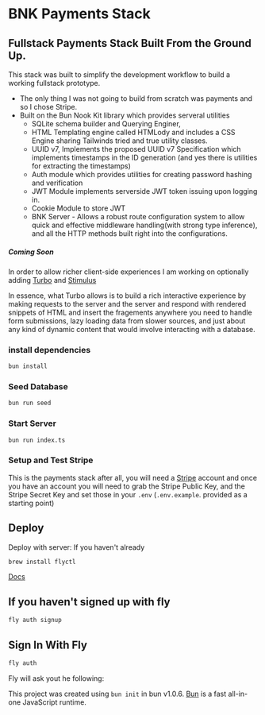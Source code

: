 # BNK Payments Stack

## Fullstack Payments Stack Built From the Ground Up.
This stack was built to simplify the development workflow to build a working fullstack prototype.

- The only thing I was not going to build from scratch was payments and so I chose Stripe.
- Built on the Bun Nook Kit library which provides serveral utilities
  - SQLite schema builder and Querying Enginer,  
  - HTML Templating engine called HTMLody and includes a CSS Engine sharing Tailwinds tried and true utility classes.
  - UUID v7, Implements the proposed UUID v7 Specification which implements timestamps in the ID generation (and yes there is utilities for extracting the timestamps)
  - Auth module which provides utilities for creating password hashing and verification
  - JWT Module implements serverside JWT token issuing upon logging in.
  - Cookie Module to store JWT
  - BNK Server - Allows a robust route configuration system to allow quick and effective middleware handling(with strong type inference), and all the  HTTP methods built right into the configurations.


##### Coming Soon
In order to allow richer client-side experiences I am working on optionally adding [Turbo]("https://turbo.hotwired.dev/") and [Stimulus]("https://stimulus.hotwired.dev/reference/targets)

In essence, what Turbo allows is to build a rich interactive experience by making requests to the server and the server and respond with rendered snippets of HTML and insert the fragements anywhere you need to handle form submissions, lazy loading data from slower sources, and just about any kind of dynamic content that would involve interacting with a database.

### install dependencies

```bash
bun install
```

### Seed Database

```bash
bun run seed
```

### Start Server

```bash
bun run index.ts
```

### Setup and Test Stripe
This is the payments stack after all, you will need a [Stripe]("stripe.com) account and once you have an account you  will need to grab the Stripe Public Key, and the Stripe Secret Key and set those in your `.env`   (`.env.example`. provided as a starting point)

## Deploy

Deploy with server:
If you haven't already

```bash
brew install flyctl
```

[Docs]("https://fly.io/docs/hands-on/install-flyctl/")

## If you haven't signed up with fly

```bash
fly auth signup
```

## Sign In With Fly

```bash
fly auth 
```

Fly will ask yout he following:

This project was created using `bun init` in bun v1.0.6. [Bun](https://bun.sh) is a fast all-in-one JavaScript runtime.
